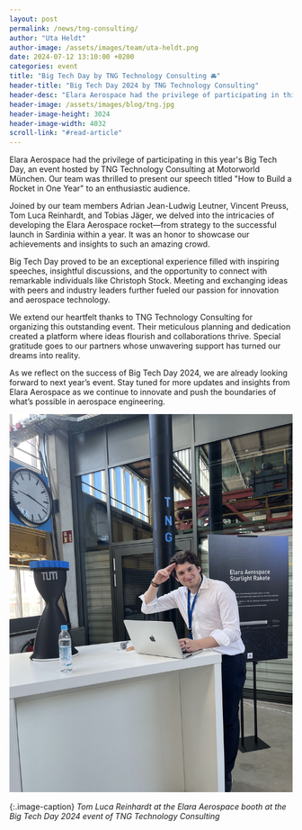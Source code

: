 ```yaml
---
layout: post
permalink: /news/tng-consulting/
author: "Uta Heldt"
author-image: /assets/images/team/uta-heldt.png
date: 2024-07-12 13:10:00 +0200
categories: event
title: "Big Tech Day by TNG Technology Consulting 🚘"
header-title: "Big Tech Day 2024 by TNG Technology Consulting"
header-desc: "Elara Aerospace had the privilege of participating in this year's Big Tech Day, an event hosted by TNG Technology Consulting at Motorworld München. Our team was thrilled to present our speech titled 'How to Build a Rocket in One Year' to an enthusiastic audience."
header-image: /assets/images/blog/tng.jpg
header-image-height: 3024
header-image-width: 4032
scroll-link: "#read-article"
---
```


Elara Aerospace had the privilege of participating in this year's Big Tech Day, an event hosted by TNG Technology Consulting at Motorworld München. Our team was thrilled to present our speech titled "How to Build a Rocket in One Year" to an enthusiastic audience.

Joined by our team members Adrian Jean-Ludwig Leutner, Vincent Preuss, Tom Luca Reinhardt, and Tobias Jäger, we delved into the intricacies of developing the Elara Aerospace rocket—from strategy to the successful launch in Sardinia within a year. It was an honor to showcase our achievements and insights to such an amazing crowd.

Big Tech Day proved to be an exceptional experience filled with inspiring speeches, insightful discussions, and the opportunity to connect with remarkable individuals like Christoph Stock. Meeting and exchanging ideas with peers and industry leaders further fueled our passion for innovation and aerospace technology.

We extend our heartfelt thanks to TNG Technology Consulting for organizing this outstanding event. Their meticulous planning and dedication created a platform where ideas flourish and collaborations thrive. Special gratitude goes to our partners whose unwavering support has turned our dreams into reality.

As we reflect on the success of Big Tech Day 2024, we are already looking forward to next year’s event. Stay tuned for more updates and insights from Elara Aerospace as we continue to innovate and push the boundaries of what’s possible in aerospace engineering.

![Highlights at the MMK event](/assets/images/blog/tng-stand.jpg)

{:.image-caption}
*Tom Luca Reinhardt at the Elara Aerospace booth at the Big Tech Day 2024 event of TNG Technology Consulting*


